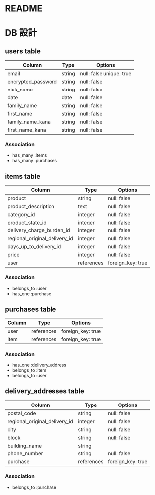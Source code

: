 # README
# DB 設計

## users table

| Column             | Type                | Options                  |
|--------------------|---------------------|--------------------------|
| email              | string              | null: false unique: true |
| encrypted_password | string              | null: false              |
| nick_name          | string              | null: false              |
| date               | date                | null: false              |
| family_name        | string              | null: false              |
| first_name         | string              | null: false              |
| family_name_kana   | string              | null: false              |
| first_name_kana    | string              | null: false              |

### Association

* has_many :items
* has_many :purchases

## items table

| Column                              | Type       | Options           |
|-------------------------------------|------------|-------------------|
| product                             | string     | null: false       |
| product_description                 | text       | null: false       |
| category_id                         | integer    | null: false       |
| product_state_id                    | integer    | null: false       |
| delivery_charge_burden_id           | integer    | null: false       |
| regional_original_delivery_id       | integer    | null: false       |
| days_up_to_delivery_id              | integer    | null: false       |
| price                               | integer    | null: false       |
| user                                | references | foreign_key: true |


### Association

- belongs_to :user
- has_one :purchase

## purchases table

| Column            | Type       | Options           |
|-------------------|------------|-------------------|
| user              | references | foreign_key: true |
| item              | references | foreign_key: true |

### Association

- has_one :delivery_address
- belongs_to :item
- belongs_to :user

## delivery_addresses table

| Column                           | Type       | Options           |
|----------------------------------|------------|-------------------|
| postal_code                      | string     | null: false       |
| regional_original_delivery_id    | integer    | null: false       |
| city                             | string     | null: false       |
| block                            | string     | null: false       |
| building_name                    | string     |                   |
| phone_number                     | string     | null: false       |
| purchase                         | references | foreign_key: true |

### Association

- belongs_to :purchase

